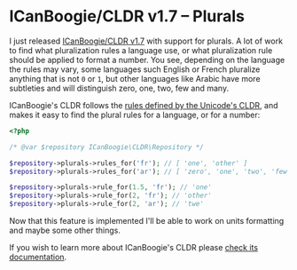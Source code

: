 # ICanBoogie/CLDR v1.7 – Plurals

I just released [ICanBoogie/CLDR v1.7][] with support for plurals. A lot of work to find what pluralization rules a language use, or what pluralization rule should be applied to format a number. You see, depending on the language the rules may vary, some languages such English or French pluralize anything that is not `0` or `1`, but other languages like Arabic have more subtleties and will distinguish zero, one, two, few and many.

ICanBoogie's CLDR follows the [rules defined by the Unicode's CLDR](http://unicode.org/reports/tr35/tr35-numbers.html#Language_Plural_Rules), and makes it easy to find the plural rules for a language, or for a number:

```php
<?php

/* @var $repository ICanBoogie\CLDR\Repository */

$repository->plurals->rules_for('fr'); // [ 'one', 'other' ]
$repository->plurals->rules_for('ar'); // [ 'zero', 'one', 'two', 'few', 'many', 'other' ]

$repository->plurals->rule_for(1.5, 'fr'); // 'one'
$repository->plurals->rule_for(2, 'fr'); // 'other'
$repository->plurals->rule_for(2, 'ar'); // 'twe'
```

Now that this feature is implemented I'll be able to work on units formatting and maybe some other things.

If you wish to learn more about ICanBoogie's CLDR please [check its documentation](https://github.com/ICanBoogie/CLDR).

[ICanBoogie/CLDR v1.7]: https://github.com/ICanBoogie/CLDR/releases/tag/v1.7.0
